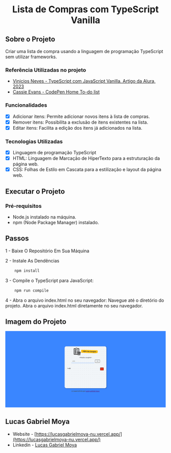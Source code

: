 <h1 align="center">Lista de Compras com TypeScript Vanilla</h1>

## Sobre o Projeto
Criar uma lista de compra usando a linguagem de programação TypeScript sem
utilizar frameworks.

### Referência Utilizadas no projeto
- [Vinicios Neves - TypeScript com JavaScript Vanilla. Artigo da Alura, 2023](https://www.alura.com.br/artigos/typescript-javascript-vanilla)
- [ Cassie Evans - CodePen Home To-do list](https://codepen.io/cassie-codes/pen/pYwXwb)

### Funcionalidades

- [x] Adicionar itens: Permite adicionar novos itens à lista de compras.
- [x] Remover itens: Possibilita a exclusão de itens existentes na lista.
- [x] Editar itens: Facilita a edição dos itens já adicionados na lista.

### Tecnologias Utilizadas

- [x] Linguagem de programação TypeScript
- [x] HTML: Linguagem de Marcação de HiperTexto para a estruturação da página web.
- [x] CSS: Folhas de Estilo em Cascata para a estilização e layout da página web.

## Executar o Projeto

### Pré-requisitos

- Node.js instalado na máquina.
- npm (Node Package Manager) instalado.

## Passos

1 - Baixe O Repositório Em Sua Máquina

2 - Instale As Dendências
``` bash
    npm install
```

3 - Compile o TypeScript para JavaScript:
``` bash
    npm run compile
```

4 - Abra o arquivo index.html no seu navegador:
Navegue até o diretório do projeto.
Abra o arquivo index.html diretamente no seu navegador.

## Imagem do Projeto
<img src="./design/shoppinglist.png">

## Lucas Gabriel Moya

- Website - [https://lucasgabrielmoya-nu.vercel.app/](https://lucasgabrielmoya-nu.vercel.app/)
- Linkedin - [Lucas Gabriel Moya](https://www.linkedin.com/in/lucas-gabriel-moya/)
